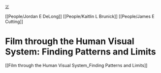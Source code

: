 [🇿](zotero://select/library/items/YR7GVJZY)

[[People/Jordan E DeLong]] [[People/Kaitlin L Brunick]] [[People/James E Cutting]] 
# Film through the Human Visual System: Finding Patterns and Limits

[[Film through the Human Visual System_Finding Patterns and Limits]]